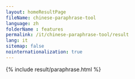 ```yaml
---
layout: homeResultPage
fileName: chinese-paraphrase-tool
language: zh
folderName : features
permalink: /it/chinese-paraphrase-tool/result
lang: it
sitemap: false
nointernationalization: true
---
```

{% include result/paraphrase.html %}

<script src="/js/result/paraprashing.js" data-foldername="{{page.folderName}}" data-lang="{{page.lang}}"></script>